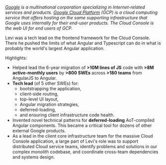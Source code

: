 _[Google][google-url] is a multinational corporation specializing in Internet-related services and products. [Google Cloud Platform][cloud-url] (GCP) is a cloud computing service that offers hosting on the same supporting infrastructure that Google uses internally for their end-user products. The Cloud Console is the web UI for end users of GCP._

Levi was a tech lead on the frontend framework for the Cloud Console. There he pushed the limits of what Angular and Typescript can do in what is probably the world's largest Angular application.

Highlights:

-   Helped lead the 6-year migration of **>10M lines of JS** code with **>8M active-monthly users** by **>800 SWEs** across **>180 teams** from AngularJS to Angular.
-   **Tech lead** (of 5 other SWEs) for:
    -   bootstrapping the application,
    -   client-side routing,
    -   top-level UI layout,
    -   Angular migration strategies,
    -   deferred-loading,
    -   and ensuring client infrastructure code health.
-   Invented novel technical patterns for **deferred-loading** AoT-compiled Angular components. This became a critical tool for dozens of other external Google products.
-   As a lead in the client core infrastructure team for the massive Cloud Console application, a large part of Levi's role was to support distributed Cloud service teams, identify problems and solutions in our complex monolith codebase, and coordinate cross-team dependencies and systems design.

[google-url]: https://google.com/about
[cloud-url]: https://cloud.google.com
